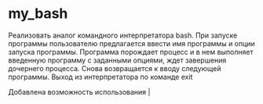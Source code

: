 # my_bash
Реализовать аналог командного интерпретатора bash. При запуске 
программы пользователю предлагается ввести имя программы и опции
запуска программы. Программа порождает процесс и в нем выполняет 
введенную программу с заданными опциями, ждет завершения 
дочернего процесса. Снова возвращается к вводу следующей 
программы. Выход из интерпретатора по команде exit


Добавлена возможность использования | 
